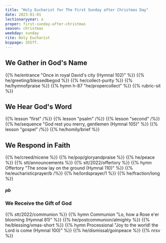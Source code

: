 ```yaml
---
title: "Holy Eucharist for The First Sunday after Christmas Day"
date: 2023-01-01
lectionaryyear: a
proper: first-sunday-after-christmas
season: christmas
weekday: sunday
rite: Holy Eucharist
bcppage: 355ff.
---
```


## We Gather in God's Name
{{% he/entrance "Once in royal David's city (Hymnal 102)" %}}
{{% he/greeting/blessedbegod %}}
{{% he/collect-purity %}}
{{% he/hymnofpraise %}}
{{% hymn h-87 "he/propercollect" %}}
{{% rubric-sit %}}

## We Hear God's Word
{{% lesson "first" /%}}
{{% lesson "psalm" /%}}
{{% lesson "second" /%}}
{{% he/sequence "God rest you merry, gentlemen (Hymnal 105)" %}}
{{% lesson "gospel" /%}}
{{% he/homily/brief %}}

## We Respond in Faith
{{% he/creed/nicene %}}
{{% he/pop/gloryandpraise %}}
{{% he/peace %}}
{{% stt/announcements %}}
{{% stt/2022/offertory %}}
{{% hymn Offertory "The snow lay on the ground (Hymnal 110)" %}}
{{% he/eucharisticprayer/b /%}}
{{% he/lordsprayer/1 %}}
{{% he/fraction/long %}}

##### pb
### We Receive the Gift of God
{{% stt/2022/communion %}}
{{% hymn Communion "Lo, how a Rose e'er blooming (Hymnal 81)" %}}
{{% he/postcommunion/almighty %}}
{{% he/blessing/xmas-short %}}
{{% hymn Processional "Joy to the world! the Lord is come (Hymnal 100)" %}}
{{% he/dismissal/goinpeace %}}
{{% nrsv %}}

